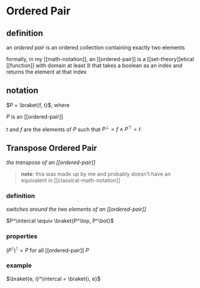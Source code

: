 # Ordered Pair

## definition

an _ordered pair_ is an ordered collection containing exactly two elements

formally, in my [[math-notation]], an [[ordered-pair]] is a [[set-theory]]etical [[function]] with domain at least $\mathbb B$ that takes a boolean as an index and returns the element at that index

## notation

$P = \braket{f, t}$, where

$P$ is an [[ordered-pair]]

$t$ and $f$ are the elements of $P$ such that $P^\bot = f \land P^\top = t$

## Transpose Ordered Pair

_the transpose of an [[ordered-pair]]_

> **note**: this was made up by me and probably doesn't have an equivalent in [[classical-math-notation]]

### definition

_switches around the two elements of an [[ordered-pair]]_

$P^\intercal \equiv \braket{P^\top, P^\bot}$

### properties

$(P^\intercal)^\intercal = P$ for all [[ordered-pair]] $P$

### example

$\braket{e, i}^\intercal = \braket{i, e}$
